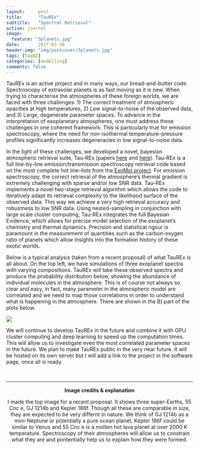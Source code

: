 ```yaml
---
layout:     post
title:      "TauREx"
subtitle:   "Spectral Retrieval"
active: journal
image:
  feature: "3planets.jpg"
date:       2017-03-30 
header-img: "img/postcover/3planets.jpg"
tags: [tag02]
categories: [modelling]
comments: false
---
```


TauREx is an active project and in many ways, our bread-and-butter code. Spectroscopy of extrasolar planets is as fast moving as it is new. 
When trying to characterise the atmospheres of these foreign worlds, we are faced with three challenges: 1) The correct treatment of atmospheric opacities at high temperatures, 2) Low signal-to-noise of the observed data, and 3) Large, degenerate parameter spaces. 
To advance in the interpretation of exoplanetary atmospheres, one must address these challenges in one coherent framework. This is particularly true for emission spectroscopy, where the need for non-isothermal temperature-pressure profiles significantly increases degeneracies in low signal-to-noise data.  

In the light of these challenges, we developed a novel, bayesian atmospheric retrieval suite, Tau-REx (papers <a href="https://arxiv.org/abs/1409.2312" target="_blank">here</a> and <a href="https://arxiv.org/abs/1508.07591" target="_blank">here</a>). Tau-REx is a full line-by-line emission/transmission spectroscopy retrieval code based on the most complete hot line-lists from the <a href="http://exomol.com" target="_blank">ExoMol project</a>. 
For emission spectroscopy, the correct retrieval of the atmosphere’s thermal gradient is extremely challenging with sparse and/or low SNR data. Tau-REx implements a novel two-stage retrieval algorithm which allows the code to iteratively adapt its retrieval complexity to the likelihood surface of the observed data. This way we achieve a very high retrieval accuracy and robustness to low SNR data. Using nested-sampling in conjunction with large scale cluster computing, Tau-REx integrates the full Bayesian Evidence, which allows for precise model selection of the exoplanet’s chemistry and thermal dynamics. 
Precision and statistical rigour is paramount in the measurement of quantities such as the carbon-oxygen ratio of planets which allow insights into the formation history of these exotic worlds. 

Below is a typical analysis (taken from a recent proposal) of what TauREx is all about. On the top left, we have simulations of three exoplanet spectra with varying compositions. TauREx will take these observed spectra and produce the probability distribution below, showing the abundance of individual molecules in the atmosphere.
This is of course not always so clear and easy, in fact, many parameter in the atmospheric model are correlated and we need to map those correlations in order to understand what is happening in the atmosphere. There are shown in the B) part of the plots below.  

<img src='{{site.baseurl}}/img/taurex_figure.jpg'>

We will continue to develop TauREx in the future and combine it with GPU cluster computing and deep learning to speed up the computation times. This will allow us to investigate even the most correlated parameter spaces in the future. 
We plan to make TauREx public in the very near future. It will be hosted on its own server but I will add a link to the project in the software page, once all is ready. 

<br>
<hr class="medium">
<center><b> Image credits & explanation </b>
<p> I made the top image for a recent proposal. It shows three super-Earths, 55 Cnc e, GJ 1214b and Kepler 186f. Though all these are comparable in size, they are expected to be very differnt in nature. We think of GJ 1214b as a mini-Neptune or potentially a pure ocean planet. Kepler 186f could be similar to Venus and 55 Cnc e is a molten hot lava planet at over 2000 K temperature. 
Spectroscopy of their atmospheres will allow us to constrain what they are and pontentially help us to explain how they were formed.  </p>
</center>